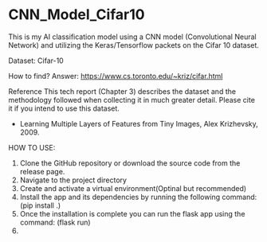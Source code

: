 # CNN_Model_Cifar10
This is my AI classification model using a CNN model (Convolutional Neural Network) and utilizing the Keras/Tensorflow packets on the Cifar 10 dataset.


Dataset: Cifar-10 

How to find?
Answer: https://www.cs.toronto.edu/~kriz/cifar.html

Reference
This tech report (Chapter 3) describes the dataset and the methodology followed when collecting it in much greater detail. Please cite it if you intend to use this dataset.
 - Learning Multiple Layers of Features from Tiny Images, Alex Krizhevsky, 2009.



HOW TO USE:

1.	Clone the GitHub repository or download the source code from the release page.
2.	Navigate to the project directory
3.	Create and activate a virtual environment(Optinal but recommended)
4.	Install the app and its dependencies by running the following command: (pip install .)             
5.	Once the installation is complete you can run the flask app using the command: (flask run)
6.      
